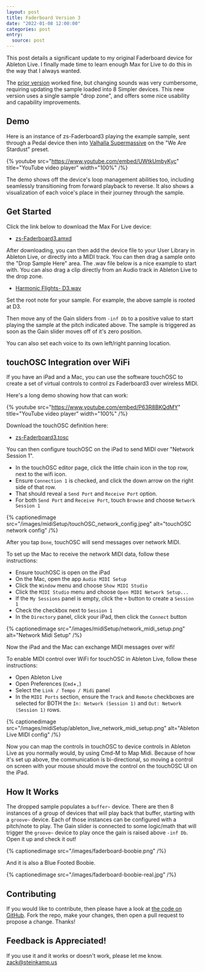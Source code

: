 ```yaml
---
layout: post
title: Faderboard Version 3
date: "2022-01-08 12:00:00"
categories: post
entry:
  source: post
---
```


This post details a significant update to my original Faderboard device for Ableton Live. I finally made time to learn enough Max for Live to do this in the way that I always wanted.

The [prior version](/post/2021/12/01/faderboard-in-ableton.html) worked fine, but changing sounds was very cumbersome, requiring updating the sample loaded into 8 Simpler devices. This new version uses a single sample "drop zone", and offers some nice usability and capability improvements.

## Demo

Here is an instance of zs-Faderboard3 playing the example sample, sent through a Pedal device then into [Valhalla Supermassive](https://valhalladsp.com/shop/reverb/valhalla-supermassive/) on the "We Are Stardust" preset.

{% youtube src="https://www.youtube.com/embed/UWtkUmbyKyc" title="YouTube video player" width="100%" /%}

The demo shows off the device's loop management abilities too, including seamlessly transitioning from forward playback to reverse. It also shows a visualization of each voice's place in their journey through the sample.

## Get Started

Click the link below to download the Max For Live device:

- [zs-Faderboard3.amxd](https://github.com/zsteinkamp/m4l-zs-Faderboard3/blob/main/zs-Faderboard3.amxd?raw=true)

After downloading, you can then add the device file to your User Library in Ableton Live, or directly into a MIDI track. You can then drag a sample onto the "Drop Sample Here" area. The .wav file below is a nice example to start with. You can also drag a clip directly from an Audio track in Ableton Live to the drop zone.

- [Harmonic Flights- D3.wav](https://github.com/zsteinkamp/m4l-zs-Faderboard3/blob/main/samples/Harmonic%20Flights-%20D3.wav?raw=true)

Set the root note for your sample. For example, the above sample is rooted at D3.

Then move any of the Gain sliders from `-inf Db` to a positive value to start playing the sample at the pitch indicated above. The sample is triggered as soon as the Gain slider moves off of it's zero position.

You can also set each voice to its own left/right panning location.

## touchOSC Integration over WiFi

If you have an iPad and a Mac, you can use the software touchOSC to create a set of virtual controls to control zs Faderboard3 over wireless MIDI.

Here's a long demo showing how that can work:

{% youtube src="https://www.youtube.com/embed/P63R8BKQdMY" title="YouTube video player" width="100%" /%}

Download the touchOSC definition here:

- [zs-Faderboard3.tosc](https://github.com/zsteinkamp/m4l-zs-Faderboard3/blob/main/zs-Faderboard3.tosc?raw=true)

You can then configure touchOSC on the iPad to send MIDI over "Network Session 1".

- In the touchOSC editor page, click the little chain icon in the top row, next to the wifi icon.
- Ensure `Connection 1` is checked, and click the down arrow on the right side of that row.
- That should reveal a `Send Port` and `Receive Port` option.
- For both `Send Port` and `Receive Port`, touch `Browse` and choose `Network Session 1`

{% captionedimage src="/images/midiSetup/touchOSC_network_config.jpeg" alt="touchOSC network config" /%}

After you tap `Done`, touchOSC will send messages over network MIDI.

To set up the Mac to receive the network MIDI data, follow these instructions:

- Ensure touchOSC is open on the iPad
- On the Mac, open the app `Audio MIDI Setup`
- Click the `Window` menu and choose `Show MIDI Studio`
- Click the `MIDI Studio` menu and choose `Open MIDI Network Setup...`
- If the `My Sessions` panel is empty, click the `+` button to create a `Session 1`
- Check the checkbox next to `Session 1`
- In the `Directory` panel, click your iPad, then click the `Connect` button

{% captionedimage src="/images/midiSetup/network_midi_setup.png" alt="Network Midi Setup" /%}

Now the iPad and the Mac can exchange MIDI messages over wifi!

To enable MIDI control over WiFi for touchOSC in Ableton Live, follow these instructions:

- Open Ableton Live
- Open Preferences (`Cmd`+`,`)
- Select the `Link / Tempo / Midi` panel
- In the `MIDI Ports` section, ensure the `Track` and `Remote` checkboxes are selected for BOTH the `In: Network (Session 1)` and `Out: Network (Session 1)` rows.

{% captionedimage src="/images/midiSetup/ableton_live_network_midi_setup.png" alt="Ableton Live MIDI config" /%}

Now you can map the controls in touchOSC to device controls in Ableton Live as you normally would, by using Cmd-M to Map Midi. Because of how it's set up above, the communication is bi-directional, so moving a control on screen with your mouse should move the control on the touchOSC UI on the iPad.

## How It Works

The dropped sample populates a `buffer~` device. There are then 8 instances of a group of devices that will play back that buffer, starting with a `groove~` device. Each of those instances can be configured with a pitch/note to play. The Gain slider is connected to some logic/math that will trigger the `groove~` device to play once the gain is raised above `-inf Db`. Open it up and check it out!

{% captionedimage src="/images/faderboard-boobie.png" /%}

And it is also a Blue Footed Boobie.

{% captionedimage src="/images/faderboard-boobie-real.jpg" /%}

## Contributing

If you would like to contribute, then please have a look at [the code on GitHub](https://github.com/zsteinkamp/m4l-zs-Faderboard3). Fork the repo, make your changes, then open a pull request to propose a change. Thanks!

## Feedback is Appreciated!

If you use it and it works or doesn't work, please let me know. [zack@steinkamp.us](mailto:zack@steinkamp.us)
